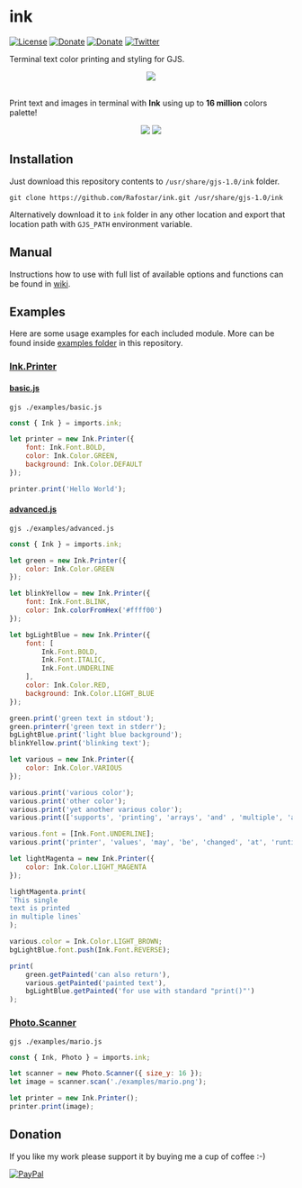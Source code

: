 # ink
[![License](https://img.shields.io/github/license/Rafostar/ink.svg)](https://github.com/Rafostar/ink/blob/master/COPYING)
[![Donate](https://img.shields.io/badge/Donate-PayPal-blue.svg)](https://www.paypal.com/cgi-bin/webscr?cmd=_s-xclick&hosted_button_id=TFVDFD88KQ322)
[![Donate](https://img.shields.io/badge/Donate-PayPal.Me-lightgrey.svg)](https://www.paypal.me/Rafostar)
[![Twitter](https://img.shields.io/twitter/url/https/github.com/Rafostar/ink.svg?style=social)](https://twitter.com/intent/tweet?text=Wow:&url=https%3A%2F%2Fgithub.com%2FRafostar%2Fink)

Terminal text color printing and styling for GJS.

<p align="center">
<img src="https://raw.githubusercontent.com/Rafostar/ink/media/images/promo.png">
</p>

<br>Print text and images in terminal with <b>Ink</b> using up to <b>16 million</b> colors palette!

<p align="center">
<img src="https://raw.githubusercontent.com/Rafostar/ink/media/images/truecolor.png">
<img src="https://raw.githubusercontent.com/Rafostar/ink/media/images/mario.png">
</p>

## Installation
Just download this repository contents to `/usr/share/gjs-1.0/ink` folder.
```
git clone https://github.com/Rafostar/ink.git /usr/share/gjs-1.0/ink
```
Alternatively download it to `ink` folder in any other location and export that location path with `GJS_PATH` environment variable.

## Manual
Instructions how to use with full list of available options and functions can be found in [wiki](https://github.com/Rafostar/ink/wiki).

## Examples
Here are some usage examples for each included module. More can be found inside [examples folder](https://github.com/Rafostar/ink/tree/master/examples) in this repository.

### [Ink.Printer](https://github.com/Rafostar/ink/wiki/Ink-Classes#inkprinter)
#### [basic.js](https://raw.githubusercontent.com/Rafostar/ink/master/examples/basic.js)
```shell
gjs ./examples/basic.js
```
```javascript
const { Ink } = imports.ink;

let printer = new Ink.Printer({
    font: Ink.Font.BOLD,
    color: Ink.Color.GREEN,
    background: Ink.Color.DEFAULT
});

printer.print('Hello World');
```

#### [advanced.js](https://raw.githubusercontent.com/Rafostar/ink/master/examples/advanced.js)
```shell
gjs ./examples/advanced.js
```
```javascript
const { Ink } = imports.ink;

let green = new Ink.Printer({
    color: Ink.Color.GREEN
});

let blinkYellow = new Ink.Printer({
    font: Ink.Font.BLINK,
    color: Ink.colorFromHex('#ffff00')
});

let bgLightBlue = new Ink.Printer({
    font: [
        Ink.Font.BOLD,
        Ink.Font.ITALIC,
        Ink.Font.UNDERLINE
    ],
    color: Ink.Color.RED,
    background: Ink.Color.LIGHT_BLUE
});

green.print('green text in stdout');
green.printerr('green text in stderr');
bgLightBlue.print('light blue background');
blinkYellow.print('blinking text');

let various = new Ink.Printer({
    color: Ink.Color.VARIOUS
});

various.print('various color');
various.print('other color');
various.print('yet another various color');
various.print(['supports', 'printing', 'arrays', 'and' , 'multiple', 'arguments', '!']);

various.font = [Ink.Font.UNDERLINE];
various.print('printer', 'values', 'may', 'be', 'changed', 'at', 'runtime');

let lightMagenta = new Ink.Printer({
    color: Ink.Color.LIGHT_MAGENTA
});

lightMagenta.print(
`This single
text is printed
in multiple lines`
);

various.color = Ink.Color.LIGHT_BROWN;
bgLightBlue.font.push(Ink.Font.REVERSE);

print(
    green.getPainted('can also return'),
    various.getPainted('painted text'),
    bgLightBlue.getPainted('for use with standard "print()"')
);
```

### [Photo.Scanner](https://github.com/Rafostar/ink/wiki/Photo-Classes#photoscanner)
```shell
gjs ./examples/mario.js
```
```javascript
const { Ink, Photo } = imports.ink;

let scanner = new Photo.Scanner({ size_y: 16 });
let image = scanner.scan('./examples/mario.png');

let printer = new Ink.Printer();
printer.print(image);
```

## Donation
If you like my work please support it by buying me a cup of coffee :-)

[![PayPal](https://github.com/Rafostar/gnome-shell-extension-cast-to-tv/wiki/images/paypal.gif)](https://www.paypal.com/cgi-bin/webscr?cmd=_s-xclick&hosted_button_id=TFVDFD88KQ322)
